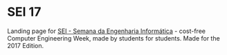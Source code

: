 SEI 17
===============

Landing page for [SEI - Semana da Engenharia Informática](http://seium.org) - cost-free Computer Engineering Week, made by students for students.
Made for the 2017 Edition.